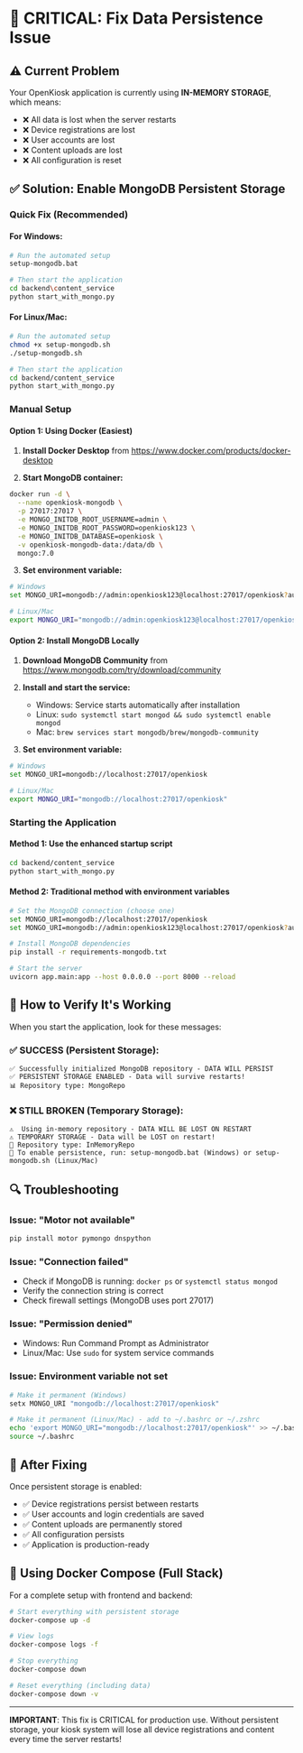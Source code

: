 # 🔧 CRITICAL: Fix Data Persistence Issue

## ⚠️ Current Problem
Your OpenKiosk application is currently using **IN-MEMORY STORAGE**, which means:
- ❌ All data is lost when the server restarts
- ❌ Device registrations are lost
- ❌ User accounts are lost  
- ❌ Content uploads are lost
- ❌ All configuration is reset

## ✅ Solution: Enable MongoDB Persistent Storage

### Quick Fix (Recommended)

#### For Windows:
```bash
# Run the automated setup
setup-mongodb.bat

# Then start the application
cd backend\content_service
python start_with_mongo.py
```

#### For Linux/Mac:
```bash
# Run the automated setup
chmod +x setup-mongodb.sh
./setup-mongodb.sh

# Then start the application
cd backend/content_service
python start_with_mongo.py
```

### Manual Setup

#### Option 1: Using Docker (Easiest)

1. **Install Docker Desktop** from https://www.docker.com/products/docker-desktop

2. **Start MongoDB container:**
```bash
docker run -d \
  --name openkiosk-mongodb \
  -p 27017:27017 \
  -e MONGO_INITDB_ROOT_USERNAME=admin \
  -e MONGO_INITDB_ROOT_PASSWORD=openkiosk123 \
  -e MONGO_INITDB_DATABASE=openkiosk \
  -v openkiosk-mongodb-data:/data/db \
  mongo:7.0
```

3. **Set environment variable:**
```bash
# Windows
set MONGO_URI=mongodb://admin:openkiosk123@localhost:27017/openkiosk?authSource=admin

# Linux/Mac
export MONGO_URI="mongodb://admin:openkiosk123@localhost:27017/openkiosk?authSource=admin"
```

#### Option 2: Install MongoDB Locally

1. **Download MongoDB Community** from https://www.mongodb.com/try/download/community

2. **Install and start the service:**
   - Windows: Service starts automatically after installation
   - Linux: `sudo systemctl start mongod && sudo systemctl enable mongod`
   - Mac: `brew services start mongodb/brew/mongodb-community`

3. **Set environment variable:**
```bash
# Windows
set MONGO_URI=mongodb://localhost:27017/openkiosk

# Linux/Mac
export MONGO_URI="mongodb://localhost:27017/openkiosk"
```

### Starting the Application

#### Method 1: Use the enhanced startup script
```bash
cd backend/content_service
python start_with_mongo.py
```

#### Method 2: Traditional method with environment variables
```bash
# Set the MongoDB connection (choose one)
set MONGO_URI=mongodb://localhost:27017/openkiosk                           # Local MongoDB
set MONGO_URI=mongodb://admin:openkiosk123@localhost:27017/openkiosk?authSource=admin  # Docker MongoDB

# Install MongoDB dependencies
pip install -r requirements-mongodb.txt

# Start the server
uvicorn app.main:app --host 0.0.0.0 --port 8000 --reload
```

## 🎯 How to Verify It's Working

When you start the application, look for these messages:

### ✅ SUCCESS (Persistent Storage):
```
✅ Successfully initialized MongoDB repository - DATA WILL PERSIST
✅ PERSISTENT STORAGE ENABLED - Data will survive restarts!
📊 Repository type: MongoRepo
```

### ❌ STILL BROKEN (Temporary Storage):
```
⚠️  Using in-memory repository - DATA WILL BE LOST ON RESTART
⚠️ TEMPORARY STORAGE - Data will be LOST on restart!
💾 Repository type: InMemoryRepo
🔧 To enable persistence, run: setup-mongodb.bat (Windows) or setup-mongodb.sh (Linux/Mac)
```

## 🔍 Troubleshooting

### Issue: "Motor not available"
```bash
pip install motor pymongo dnspython
```

### Issue: "Connection failed"
- Check if MongoDB is running: `docker ps` or `systemctl status mongod`
- Verify the connection string is correct
- Check firewall settings (MongoDB uses port 27017)

### Issue: "Permission denied"
- Windows: Run Command Prompt as Administrator
- Linux/Mac: Use `sudo` for system service commands

### Issue: Environment variable not set
```bash
# Make it permanent (Windows)
setx MONGO_URI "mongodb://localhost:27017/openkiosk"

# Make it permanent (Linux/Mac) - add to ~/.bashrc or ~/.zshrc
echo 'export MONGO_URI="mongodb://localhost:27017/openkiosk"' >> ~/.bashrc
source ~/.bashrc
```

## 🎉 After Fixing

Once persistent storage is enabled:
- ✅ Device registrations persist between restarts
- ✅ User accounts and login credentials are saved
- ✅ Content uploads are permanently stored
- ✅ All configuration persists
- ✅ Application is production-ready

## 🚀 Using Docker Compose (Full Stack)

For a complete setup with frontend and backend:

```bash
# Start everything with persistent storage
docker-compose up -d

# View logs
docker-compose logs -f

# Stop everything
docker-compose down

# Reset everything (including data)
docker-compose down -v
```

---

**IMPORTANT**: This fix is CRITICAL for production use. Without persistent storage, your kiosk system will lose all device registrations and content every time the server restarts!